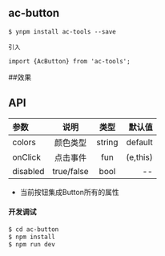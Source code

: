 ## ac-button

```
$ ynpm install ac-tools --save

引入

import {AcButton} from 'ac-tools';

```

##效果
 
 

## API

|参数|说明|类型|默认值|
|:--|:---:|:--:|---:|
|colors|颜色类型|string|default|
|onClick|点击事件|fun|(e,this)|
|disabled|true/false| bool| --|

* 当前按钮集成Button所有的属性 
       

#### 开发调试

```sh
$ cd ac-button
$ npm install
$ npm run dev
```

